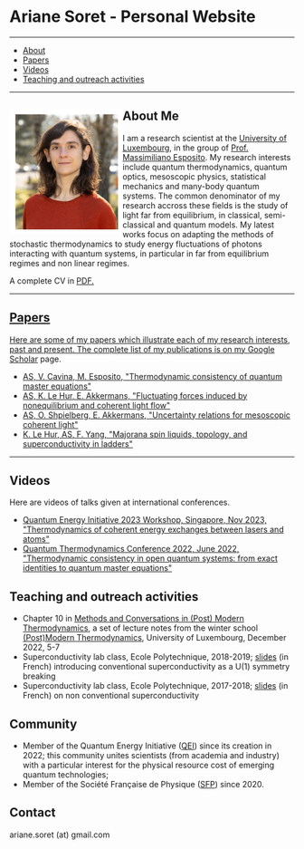 # Ariane Soret - Personal Website 

--- 

- [About](#about)
- [Papers](#papers)
- [Videos](#videos)
- [Teaching and outreach activities](#teaching-and-outreach-activities)

--- 
 
## <img src="selfie.png" style="float: left;" alt="drawing" width="200"/>  About Me 
I am a research scientist at the [University of Luxembourg](https://www.uni.lu/fstm-en/research-departments/department-of-physics-materials-science/), in the group of [Prof. Massimiliano Esposito](https://sites.google.com/site/massimilianoespositogennaro/home). My research interests include quantum thermodynamics, quantum optics, mesoscopic physics, statistical mechanics and many-body quantum systems. The common denominator of my research accross these fields is the study of light far from equilibrium, in classical, semi-classical and quantum models. My latest works focus on adapting the methods of stochastic thermodynamics to study energy fluctuations of photons interacting with quantum systems, in particular in far from equilibrium regimes and non linear regimes.  

A complete CV in <a href="/CV_Soret_english.pdf"> PDF.

---
 
## Papers

Here are some of my papers which illustrate each of my research interests, past and present. The complete list of my publications is on my [Google Scholar](https://scholar.google.com/citations?view_op=list_works&hl=fr&hl=fr&user=u_wKph8AAAAJ) page.

- [AS, V. Cavina, M. Esposito, "Thermodynamic consistency of quantum master equations"](https://journals.aps.org/pra/abstract/10.1103/PhysRevA.106.062209)
- [AS, K. Le Hur, E. Akkermans, "Fluctuating forces induced by nonequilibrium and coherent light flow"](https://journals.aps.org/prl/abstract/10.1103/PhysRevLett.124.136803)
- [AS, O. Shpielberg, E. Akkermans, "Uncertainty relations for mesoscopic coherent light"](https://iopscience.iop.org/article/10.1088/1742-5468/ac3e6b/meta)
- [K. Le Hur, AS, F. Yang, "Majorana spin liquids, topology, and superconductivity in ladders"](https://journals.aps.org/prb/abstract/10.1103/PhysRevB.96.205109)

  
---

## Videos

Here are videos of talks given at international conferences.

- [Quantum Energy Initiative 2023 Workshop, Singapore, Nov 2023, "Thermodynamics of coherent energy exchanges between lasers and atoms"](https://youtu.be/c56WOCmccCs?si=Q8EMjbNYzR8pgxRV)
- [Quantum Thermodynamics Conference 2022, June 2022, "Thermodynamic consistency in open quantum systems: from exact identities to quantum master equations"](https://www.youtube.com/watch?v=zwIlNHgKnRg)


## Teaching and outreach activities

- Chapter 10 in [Methods and Conversations in (Post) Modern Thermodynamics](https://arxiv.org/pdf/2311.01250.pdf), a set of lecture notes from the winter school [(Post)Modern Thermodynamics](https://postmodernthermo.wordpress.com/), University of Luxembourg, December 2022, 5-7
- Superconductivity lab class, Ecole Polytechnique, 2018-2019; <a href="/SC-broken-sym.pdf"> slides</a> (in French) introducing conventional superconductivity as a U(1) symmetry breaking
- Superconductivity lab class, Ecole Polytechnique, 2017-2018; <a href="/SC-broken-sym.pdf"> slides</a> (in French) on non conventional superconductivity

## Community

- Member of the Quantum Energy Initiative ([QEI](https://quantum-energy-initiative.org/)) since its creation in 2022; this community unites scientists (from academia and industry) with a particular interest for the physical resource cost of emerging quantum technologies;
- Member of the Société Française de Physique ([SFP](https://www.sfpnet.fr/)) since 2020.

## Contact 

ariane.soret (at) gmail.com 
